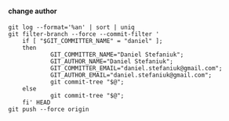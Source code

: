 #### change author

    git log --format='%an' | sort | uniq
    git filter-branch --force --commit-filter '
        if [ "$GIT_COMMITTER_NAME" = "daniel" ];
        then
                GIT_COMMITTER_NAME="Daniel Stefaniuk";
                GIT_AUTHOR_NAME="Daniel Stefaniuk";
                GIT_COMMITTER_EMAIL="daniel.stefaniuk@gmail.com";
                GIT_AUTHOR_EMAIL="daniel.stefaniuk@gmail.com";
                git commit-tree "$@";
        else
                git commit-tree "$@";
        fi' HEAD
    git push --force origin
